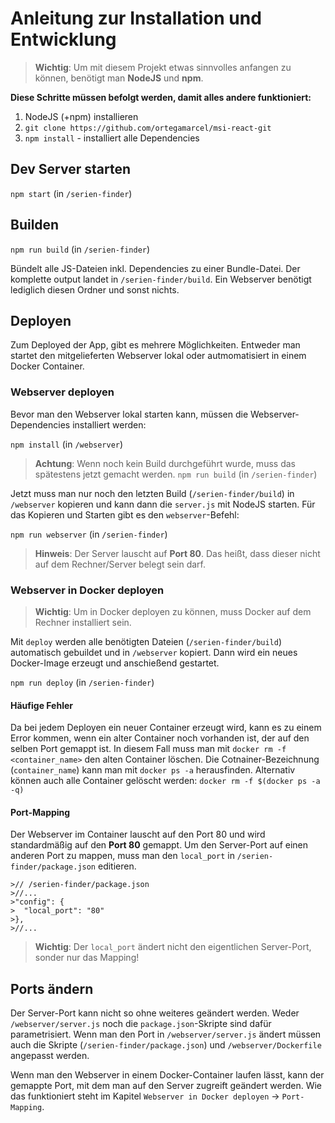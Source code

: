 # Anleitung zur Installation und Entwicklung

> **Wichtig**: Um mit diesem Projekt etwas sinnvolles anfangen zu können, benötigt man **NodeJS** und **npm**.

**Diese Schritte müssen befolgt werden, damit alles andere funktioniert:**

1. NodeJS (+npm) installieren
2. `git clone https://github.com/ortegamarcel/msi-react-git`
2. `npm install` - installiert alle Dependencies



## Dev Server starten

```npm start``` (in `/serien-finder`)



## Builden

```npm run build``` (in `/serien-finder`)

Bündelt alle JS-Dateien inkl. Dependencies zu einer Bundle-Datei. Der komplette output landet in `/serien-finder/build`. Ein Webserver benötigt lediglich diesen Ordner und sonst nichts.



## Deployen

Zum Deployed der App, gibt es mehrere Möglichkeiten. Entweder man startet den mitgelieferten Webserver lokal oder autmomatisiert in einem Docker Container.

### Webserver deployen

Bevor man den Webserver lokal starten kann, müssen die Webserver-Dependencies installiert werden:

```npm install``` (in `/webserver`)

> **Achtung**: Wenn noch kein Build durchgeführt wurde, muss das spätestens jetzt gemacht werden. 
> ```npm run build``` (in `/serien-finder`)

Jetzt muss man nur noch den letzten Build (`/serien-finder/build`) in `/webserver` kopieren und kann dann die `server.js` mit NodeJS starten.  Für das Kopieren und Starten gibt es den `webserver`-Befehl:

```npm run webserver``` (in `/serien-finder`)

> **Hinweis**: Der Server lauscht auf **Port 80**. Das heißt, dass dieser nicht auf dem Rechner/Server belegt sein darf.

### Webserver in Docker deployen

> **Wichtig**: Um in Docker deployen zu können, muss Docker auf dem Rechner installiert sein.

Mit `deploy` werden alle benötigten Dateien (`/serien-finder/build`) automatisch gebuildet und in `/webserver` kopiert. Dann wird ein neues Docker-Image erzeugt und anschießend gestartet.

```npm run deploy``` (in `/serien-finder`)

#### Häufige Fehler

Da bei jedem Deployen ein neuer Container erzeugt wird, kann es zu einem Error kommen, wenn ein alter Container noch vorhanden ist, der auf den selben Port gemappt ist. In diesem Fall muss man mit `docker rm -f <container_name>` den alten Container löschen. Die Cotnainer-Bezeichnung (`container_name`) kann man mit `docker ps -a` herausfinden. Alternativ können auch alle Container gelöscht werden: `docker rm -f $(docker ps -a -q)`

#### Port-Mapping
Der Webserver im Container lauscht auf den Port 80 und wird standardmäßig auf den **Port 80** gemappt. Um den Server-Port auf einen anderen Port zu mappen, muss man den `local_port` in `/serien-finder/package.json` editieren.

```
>// /serien-finder/package.json
>//...
>"config": {
>  "local_port": "80"
>},
>//...
```

> **Wichtig**: Der `local_port` ändert nicht den eigentlichen Server-Port, sonder nur das Mapping!



## Ports ändern

Der Server-Port kann nicht so ohne weiteres geändert werden. Weder `/webserver/server.js` noch die `package.json`-Skripte sind dafür parametrisiert. Wenn man den Port in `/webserver/server.js` ändert müssen auch die Skripte (`/serien-finder/package.json`) und `/webserver/Dockerfile` angepasst werden.

Wenn man den Webserver in einem Docker-Container laufen lässt, kann der gemappte Port, mit dem man auf den Server zugreift geändert werden. Wie das funktioniert steht im Kapitel `Webserver in Docker deployen` -> `Port-Mapping`.


